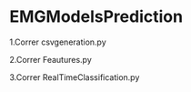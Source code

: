 # EMGModelsPrediction

1.Correr csvgeneration.py

2.Correr Feautures.py

3.Correr RealTimeClassification.py

